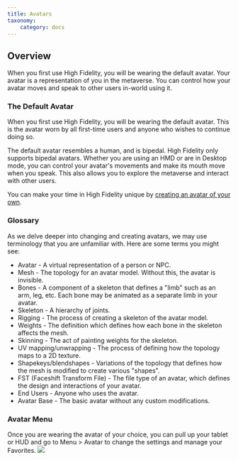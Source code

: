 ```yaml
---
title: Avatars
taxonomy:
    category: docs
---
```


## Overview

When you first use High Fidelity, you will be wearing the default avatar. Your avatar is a representation of you in the metaverse. You can control how your avatar moves and speak to other users in-world using it. 

### The Default Avatar

When you first use High Fidelity, you will be wearing the default avatar. This is the avatar worn by all first-time users and anyone who wishes to continue doing so. 

The default avatar resembles a human, and is bipedal. High Fidelity only supports bipedal avatars. Whether you are using an HMD or are in Desktop mode, you can control your avatar's movements and make its mouth move when you speak. This also allows you to explore the metaverse and interact with other users.

You can make your time in High Fidelity unique by [creating an avatar of your own](../create-avatars). 

### Glossary

As we delve deeper into changing and creating avatars, we may use terminology that you are unfamiliar with. Here are some terms you might see:

* Avatar - A virtual representation of a person or NPC.
* Mesh - The topology for an avatar model. Without this, the avatar is invisible.
* Bones - A component of a skeleton that defines a "limb" such as an arm, leg, etc. Each bone may be animated as a separate limb in your avatar.
* Skeleton - A hierarchy of joints.
* Rigging - The process of creating a skeleton of the avatar model.
* Weights - The definition which defines how each bone in the skeleton affects the mesh.
* Skinning - The act of painting weights for the skeleton.
* UV mapping/unwrapping - The process of defining how the topology maps to a 2D texture.
* Shapekeys/blendshapes - Variations of the topology that defines how the mesh is modified to create various "shapes".
* FST (Faceshift Transform File) - The file type of an avatar, which defines the design and interactions of your avatar.
* End Users - Anyone who uses the avatar. 
* Avatar Base - The basic avatar without any custom modifications.

### Avatar Menu

Once you are wearing the avatar of your choice, you can pull up your tablet or HUD and go to Menu > Avatar to change the settings and manage your Favorites. ![](avatar-tablet.png)
